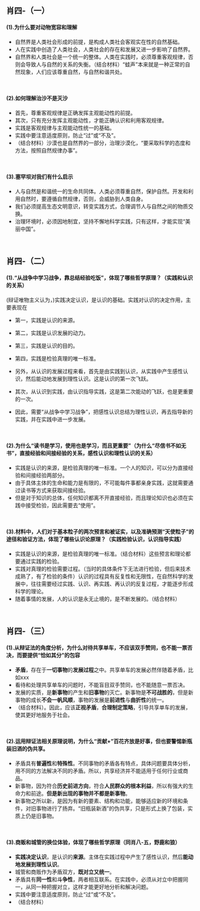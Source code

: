 ##	肖四-（一）

####	(1).为什么要对动物宽容和理解

*	自然界是人类社会形成的前提，是构成人类社会客观实在性的自然基础。
*	人在实践中创造了人类社会，人类社会的存在和发展又进一步影响了自然界。
*	自然界和人类社会是一个统一的整体。人类在实践时，必须尊重客观规律，否则会导致人与自然的关系的失衡。（结合材料）“蛙声”本来就是一种正常的自然现象，人们应该尊重自然，与自然和谐共处。

<br/>

####	(2).如何理解治沙不是灭沙

*	首先，尊重客观规律是正确发挥主观能动性的前提。
*	其次，只有充分发挥主观能动性，才能正确认识和利用客观规律。
*	实践是客观规律与主观能动性统一的基础。
*	实践中要注意适度原则，防止“过”或“不及”。
*	（结合材料）沙漠也是自然界的一部分，治理沙漠化，“要采取科学的态度和方法，按照自然规律办事”。

<br/>

####	(3).塞罕坝对我们有什么启示

*	人与自然是和谐统一的生命共同体。人类必须尊重自然，保护自然。开发和利用自然时，要遵循自然规律，否则，会威胁到人类自身。
*	我们必须提高生态文明意识，转变实践方式，合理调节人与自然之间的物质交换。
*	治理环境时，必须因地制宜，坚持不懈地科学实践，只有这样，才能实现“美丽中国”。

<br/>

##	肖四-（二）

####	(1).“从战争中学习战争，靠总结经验吃饭”，体现了哪些哲学原理？（实践和认识的关系）

(辩证唯物主义认为，)实践决定认识，是认识的基础。实践对认识的决定作用，主要表现在

*	第一，实践是认识的来源。
*	第二，实践是认识发展的动力。
*	第三，实践是认识的目的。
*	第四，实践是检验真理的唯一标准。

*	另外，从认识的发展过程来看，首先是由实践到认识，从实践中产生感性认识，然后能动地发展到理性认识。这是认识的第一次飞跃。
*	其次，从认识到实践，由认识指导实践，这是第二次能动的飞跃，也是更重要的一次。
*	因此，需要“从战争中学习战争”，把感性认识总结为理性认识，再去指导新的实践，并在实践中进一步发展。

<br/>

####	(2).为什么“读书是学习，使用也是学习，而且更重要”（为什么“尽信书不如无书”，直接经验和间接经验的关系，感性认识和理性认识的关系）

*	实践是认识的来源，是检验真理的唯一标准。一个人的知识，可以分为直接经验和间接经验两部分。
*	由于具体主体的生命和能力是有限的，不可能每件事都亲身实践，这就需要通过读书等方式来获取间接经验。
*	但是对于知识的总体，任何知识都离不开直接经验，而且理论知识也必须在实践中接受检验，因此需要去“使用”。

<br/>

####	(3).材料中，人们对于基本粒子的两次预言和被证实，以及准确预测“天使粒子”的途径和验证方法，体现了哪些认识论原理？（实践检验认识，认识指导实践）

*	实践是认识的来源，是检验真理的唯一标准。（结合材料）这些预言和理论都要通过实践的检验。
*	实践对真理的检验需要过程。（当时的具体条件下无法进行检验，但后来技术成熟了，有了检验的条件）认识的过程具有反复性和无限性，在自然科学的发展中，往往需要经过实践、认识、再实践、再认识的反复过程，才能逐步形成科学的理论。
*	随着事情的发展，人的认识是永无止境的，是不断发展的。（结合材料）

<br/>

##	肖四-（三）

####	(1).从辩证法的角度分析，为什么对待共享单车，不应该双手赞同，也不能一票否决，而要提供“恰如其分”的包容

*	**矛盾**，存在于**一切事物**的**发展过程**之中。共享单车的发展必然伴随着矛盾，比如xxx
*	看待和处理共享单车的问题时，不能盲目双手赞同，也不能随意一票否决。
*	发展的实质，是**新事物**的产生和**旧事物**的灭亡。新事物是**不可战胜的**，但是新事物的成长**不会一帆风顺**，事物的发展是**前进性**与**曲折性**的统一。
*	（结合材料）。因此，应该**正视矛盾**，**合理制定策略**，引导共享单车的发展，使其更好地服务于社会。

<br/>

####	(2).运用辩证法相关原理说明，为什么“贡献+”百花齐放是好事，但也要警惕新瓶装旧酒的伪共享。

*	矛盾具有**普遍性**和**特殊性**。不同事物的矛盾各有特点，具体问题要具体分析，用不同的方法解决不同的矛盾。所以，共享经济并不能适用于任何行业或商品。
*	新事物，因为符合**历史前进方向**，符合**人民群众的根本利益**，所以有强大的生命力和前途。**但是新出现的事物并不都是新事物**。
*	新事物之所以新，是因为有新的要素、结构和功能，能够适应新的环境和条件，对旧事物进行了扬弃。“旧瓶装新酒”的伪共享，只是形式上换了包装，实质上仍是旧事物。

<br/>

####	(3).商贩和城管的换位体验，体现了哪些哲学原理（同肖八-五，野鹿和狼）

*	**实践决定认识**，是认识的**来源**。主体在实践过程中产生了感性认识，然后**能动地发展到理性认识**。
*	城管和商贩作为矛盾双方，**既对立又统一**。
*	矛盾具有**同一性**和**斗争性**，两者相互联系。在实践中，必须从对立中把握同一，从同一种把握对立，这样才能更好地分析和解决问题。
*	实践中要注意适度原则，防止“过”或“不及”。
*	（结合材料）

<br/>
